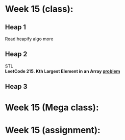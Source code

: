 # Week 15 (class):

## Heap 1

Read heapify algo more

## Heap 2

STL <br/>
**LeetCode 215. Kth Largest Element in an Array [problem](https://leetcode.com/problems/kth-largest-element-in-an-array/)**

## Heap 3

# Week 15 (Mega class):

# Week 15 (assignment):
